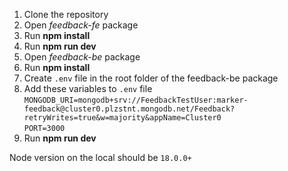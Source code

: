 1. Clone the repository
2. Open *feedback-fe* package
3. Run **npm install**
4. Run **npm run dev**
5. Open *feedback-be* package
6. Run **npm install**
7. Create `.env` file in the root folder of the feedback-be package
8. Add these variables to `.env` file  
   ````MONGODB_URI=mongodb+srv://FeedbackTestUser:marker-feedback@cluster0.plzstnt.mongodb.net/Feedback?retryWrites=true&w=majority&appName=Cluster0````  
   ````PORT=3000````  
9. Run **npm run dev**

Node version on the local should be `18.0.0+`
